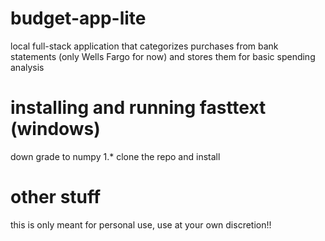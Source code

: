# budget-app-lite
local full-stack application that categorizes purchases from bank statements (only Wells Fargo for now) and stores them for basic spending analysis 

# installing and running fasttext (windows)
down grade to numpy 1.*
clone the repo and install

# other stuff
this is only meant for personal use, use at your own discretion!!